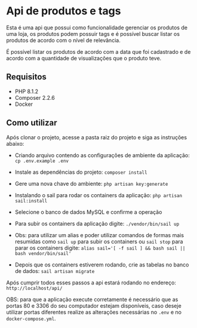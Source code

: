 # Api de produtos e tags

Esta é uma api que possui como funcionalidade gerenciar os produtos de uma loja, os produtos podem possuir tags e é possível buscar listar os produtos de acordo com o nível de relevância.

É possível listar os produtos de acordo com a data que foi cadastrado e de acordo com a quantidade de visualizações que o produto teve.

## Requisitos
- PHP 8.1.2
- Composer 2.2.6
- Docker

## Como utilizar

Após clonar o projeto, acesse a pasta raiz do projeto e siga as instruções abaixo:

* Criando arquivo contendo as configurações de ambiente da aplicação: `cp .env.example .env`

* Instale as dependências do projeto: `composer install`

* Gere uma nova chave do ambiente: `php artisan key:generate`

* Instalando o sail para rodar os containers da aplicação: `php artisan sail:install`

* Selecione o banco de dados MySQL e confirme a operação



* Para subir os containers da aplicação digite: `./vendor/bin/sail up`

* Obs: para utilizar um alias e  poder utilizar comandos de formas mais resumidas como `sail up` para subir os containers ou `sail stop` para parar os containers digite: `alias sail='[ -f sail ] && bash sail || bash vendor/bin/sail'`

* Depois que os containers estiverem rodando, crie as tabelas no banco de dados: `sail artisan migrate`

Após cumprir todos esses passos a api estará rodando no endereço: `http://localhost/api/`

OBS: para que a aplicação execute corretamente é necessário que as portas 80 e 3306 do seu computador estejam disponíveis, caso deseje utilizar portas diferentes realize as alterações necessárias no `.env` e no `docker-compose.yml`.


